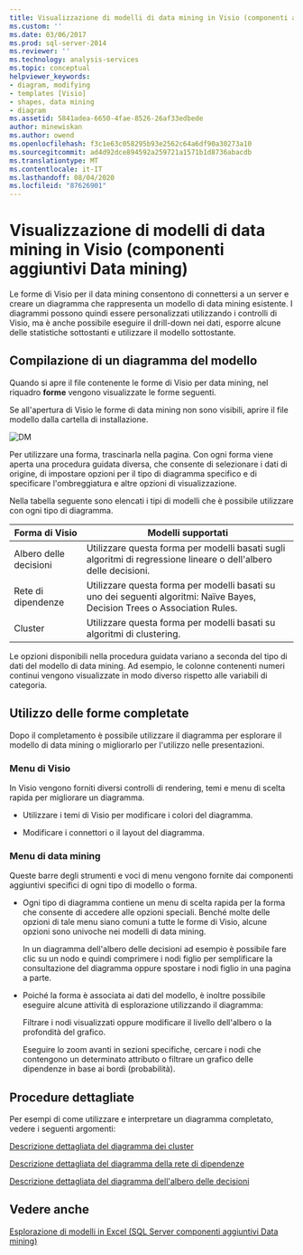 ```yaml
---
title: Visualizzazione di modelli di data mining in Visio (componenti aggiuntivi Data mining) | Microsoft Docs
ms.custom: ''
ms.date: 03/06/2017
ms.prod: sql-server-2014
ms.reviewer: ''
ms.technology: analysis-services
ms.topic: conceptual
helpviewer_keywords:
- diagram, modifying
- templates [Visio]
- shapes, data mining
- diagram
ms.assetid: 5841adea-6650-4fae-8526-26af33edbede
author: minewiskan
ms.author: owend
ms.openlocfilehash: f3c1e63c058295b93e2562c64a6df90a30273a10
ms.sourcegitcommit: ad4d92dce894592a259721a1571b1d8736abacdb
ms.translationtype: MT
ms.contentlocale: it-IT
ms.lasthandoff: 08/04/2020
ms.locfileid: "87626901"
---
```

# <a name="viewing-data-mining-models-in-visio-data-mining-add-ins"></a>Visualizzazione di modelli di data mining in Visio (componenti aggiuntivi Data mining)
  Le forme di Visio per il data mining consentono di connettersi a un server e creare un diagramma che rappresenta un modello di data mining esistente. I diagrammi possono quindi essere personalizzati utilizzando i controlli di Visio, ma è anche possibile eseguire il drill-down nei dati, esporre alcune delle statistiche sottostanti e utilizzare il modello sottostante.  
  
## <a name="building-a-model-diagram"></a>Compilazione di un diagramma del modello  
 Quando si apre il file contenente le forme di Visio per data mining, nel riquadro **forme** vengono visualizzate le forme seguenti.  
  
 Se all'apertura di Visio le forme di data mining non sono visibili, aprire il file modello dalla cartella di installazione.  
  
 ![DM](media/dm-stencil.gif "DM")  
  
 Per utilizzare una forma, trascinarla nella pagina. Con ogni forma viene aperta una procedura guidata diversa, che consente di selezionare i dati di origine, di impostare opzioni per il tipo di diagramma specifico e di specificare l'ombreggiatura e altre opzioni di visualizzazione.  
  
 Nella tabella seguente sono elencati i tipi di modelli che è possibile utilizzare con ogni tipo di diagramma.  
  
|Forma di Visio|Modelli supportati|  
|-----------------|----------------------|  
|Albero delle decisioni|Utilizzare questa forma per modelli basati sugli algoritmi di regressione lineare o dell'albero delle decisioni.|  
|Rete di dipendenze|Utilizzare questa forma per modelli basati su uno dei seguenti algoritmi: Naïve Bayes, Decision Trees o Association Rules.|  
|Cluster|Utilizzare questa forma per modelli basati su algoritmi di clustering.|  
  
 Le opzioni disponibili nella procedura guidata variano a seconda del tipo di dati del modello di data mining. Ad esempio, le colonne contenenti numeri continui vengono visualizzate in modo diverso rispetto alle variabili di categoria.  
  
## <a name="working-with-completed-shapes"></a>Utilizzo delle forme completate  
 Dopo il completamento è possibile utilizzare il diagramma per esplorare il modello di data mining o migliorarlo per l'utilizzo nelle presentazioni.  
  
### <a name="visio-menus"></a>Menu di Visio  
 In Visio vengono forniti diversi controlli di rendering, temi e menu di scelta rapida per migliorare un diagramma.  
  
-   Utilizzare i temi di Visio per modificare i colori del diagramma.  
  
-   Modificare i connettori o il layout del diagramma.  
  
### <a name="data-mining-menus"></a>Menu di data mining  
 Queste barre degli strumenti e voci di menu vengono fornite dai componenti aggiuntivi specifici di ogni tipo di modello o forma.  
  
-   Ogni tipo di diagramma contiene un menu di scelta rapida per la forma che consente di accedere alle opzioni speciali. Benché molte delle opzioni di tale menu siano comuni a tutte le forme di Visio, alcune opzioni sono univoche nei modelli di data mining.  
  
     In un diagramma dell'albero delle decisioni ad esempio è possibile fare clic su un nodo e quindi comprimere i nodi figlio per semplificare la consultazione del diagramma oppure spostare i nodi figlio in una pagina a parte.  
  
-   Poiché la forma è associata ai dati del modello, è inoltre possibile eseguire alcune attività di esplorazione utilizzando il diagramma:  
  
     Filtrare i nodi visualizzati oppure modificare il livello dell'albero o la profondità del grafico.  
  
     Eseguire lo zoom avanti in sezioni specifiche, cercare i nodi che contengono un determinato attributo o filtrare un grafico delle dipendenze in base ai bordi (probabilità).  
  
## <a name="walkthroughs"></a>Procedure dettagliate  
 Per esempi di come utilizzare e interpretare un diagramma completato, vedere i seguenti argomenti:  
  
 [Descrizione dettagliata del diagramma dei cluster](cluster-diagram-walkthrough-data-mining-add-ins.md)  
  
 [Descrizione dettagliata del diagramma della rete di dipendenze](dependency-network-diagram-walkthrough-data-mining-add-ins.md)  
  
 [Descrizione dettagliata del diagramma dell'albero delle decisioni](decision-tree-diagram-walkthrough-data-mining-add-ins.md)  
  
## <a name="see-also"></a>Vedere anche  
 [Esplorazione di modelli in Excel &#40;SQL Server componenti aggiuntivi Data mining&#41;](browsing-models-in-excel-sql-server-data-mining-add-ins.md)  
  
  
